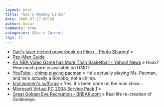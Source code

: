 ```yaml
---
layout: post
title: "Goz's Monday Links"
date: 2006-07-17 00:58
author: Gozar
comments: true
categories: [Goz's Corner]
tags: []
---
```

<ul>
<li><a href="http://flickr.com/photos/ari/173947076" title="Dan's laser etched powerbook on Flickr - Photo Sharing!">Dan's laser etched powerbook on Flickr - Photo Sharing!</a> &raquo; </li>
<li><a href="http://www.mameworld.net/pacman/index.html" title="Pac-Man Guide">Pac-Man Guide</a></li>
<li><a href="http://news.yahoo.com/s/wxii/20060713/lo_wxii/9512209" title="An NBA Video Game has More Than Basketball - Yahoo! News">An NBA Video Game has More Than Basketball - Yahoo! News</a> &raquo; Hoax? How much porn is available on UMD?</li>
<li><a href="http://www.youtube.com/watch?v=vqvRjHaDX6M" title="YouTube - chimp playing pacman">YouTube - chimp playing pacman</a> &raquo; He's actually playing Ms. Pacman, and he's actually a Bonobo, not a chimp.</li>
<li><a href="http://blog.wired.com/tableofmalcontents/#1519874" title="End women's suffrage">End women's suffrage</a> &raquo; Yes, it's been done on the man show...</li>
<li><a href="http://www.microsoft.com/windows/virtualpc/downloads/sp1.mspx" title="Microsoft Virtual PC 2004 Service Pack 1">Microsoft Virtual PC 2004 Service Pack 1</a> &raquo; </li>
<li><a href="http://www.break.com/index/goldenapple.html" title="Great Golden Eye Recreation - BREAK.com">Great Golden Eye Recreation - BREAK.com</a> &raquo; Real life re-creation of Goldeneye.</li>
</ul>

